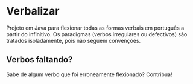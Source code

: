 Verbalizar
==========

Projeto em Java para flexionar todas as formas verbais em português a partir do infinitivo. Os paradigmas (verbos irregulares ou defectivos) são tratados isoladamente, pois não seguem convenções.

Verbos faltando?
----------------

Sabe de algum verbo que foi erroneamente flexionado? Contribua! 
